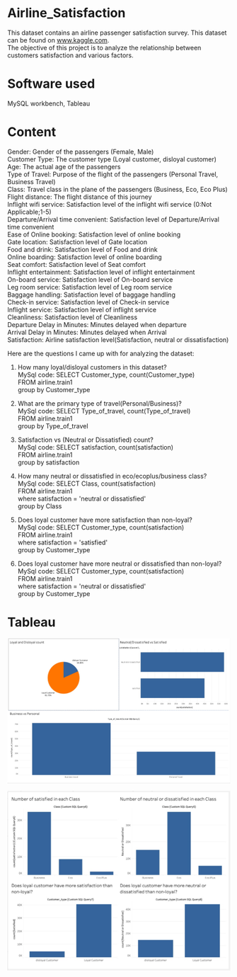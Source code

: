 # Airline_Satisfaction

This dataset contains an airline passenger satisfaction survey. This dataset can be found on www.kaggle.com.  
The objective of this project is to analyze the relationship between customers satisfaction and various factors.

# Software used
MySQL workbench, Tableau

# Content
Gender: Gender of the passengers (Female, Male)  
Customer Type: The customer type (Loyal customer, disloyal customer)  
Age: The actual age of the passengers  
Type of Travel: Purpose of the flight of the passengers (Personal Travel, Business Travel)  
Class: Travel class in the plane of the passengers (Business, Eco, Eco Plus)  
Flight distance: The flight distance of this journey  
Inflight wifi service: Satisfaction level of the inflight wifi service (0:Not Applicable;1-5)  
Departure/Arrival time convenient: Satisfaction level of Departure/Arrival time convenient   
Ease of Online booking: Satisfaction level of online booking  
Gate location: Satisfaction level of Gate location  
Food and drink: Satisfaction level of Food and drink  
Online boarding: Satisfaction level of online boarding  
Seat comfort: Satisfaction level of Seat comfort  
Inflight entertainment: Satisfaction level of inflight entertainment  
On-board service: Satisfaction level of On-board service  
Leg room service: Satisfaction level of Leg room service  
Baggage handling: Satisfaction level of baggage handling  
Check-in service: Satisfaction level of Check-in service  
Inflight service: Satisfaction level of inflight service  
Cleanliness: Satisfaction level of Cleanliness  
Departure Delay in Minutes: Minutes delayed when departure   
Arrival Delay in Minutes: Minutes delayed when Arrival   
Satisfaction: Airline satisfaction level(Satisfaction, neutral or dissatisfaction)  

Here are the questions I came up with for analyzing the dataset:

1) How many loyal/disloyal customers in this dataset?  
  MySql code:
  SELECT Customer_type, count(Customer_type)  
  FROM airline.train1  
  group by Customer_type  

2) What are the primary type of travel(Personal/Business)?  
  MySql code:
   SELECT Type_of_travel, count(Type_of_travel)  
   FROM airline.train1  
   group by Type_of_travel    
 
3) Satisfaction vs (Neutral or Dissatisfied) count?  
  MySql code:
  SELECT satisfaction, count(satisfaction)  
  FROM airline.train1  
  group by satisfaction  

4) How many neutral or dissatisfied in eco/ecoplus/business class?  
  MySql code:
  SELECT Class, count(satisfaction)  
  FROM airline.train1  
  where satisfaction = 'neutral or dissatisfied'  
  group by Class  
  
5) Does loyal customer have more satisfaction than non-loyal?  
  MySql code:
  SELECT Customer_type, count(satisfaction)  
  FROM airline.train1  
  where satisfaction = 'satisfied'  
  group by Customer_type  
  
6) Does loyal customer have more neutral or dissatisfied than non-loyal?  
  MySql code:
  SELECT Customer_type, count(satisfaction)  
  FROM airline.train1  
  where satisfaction = 'neutral or dissatisfied'  
  group by Customer_type  
  
  
 # Tableau

![](66D30A75-E791-4B3F-91D3-09F8C84A2445.jpeg)


![](607B2CC0-8123-461B-9189-F511EE530898.jpeg)
